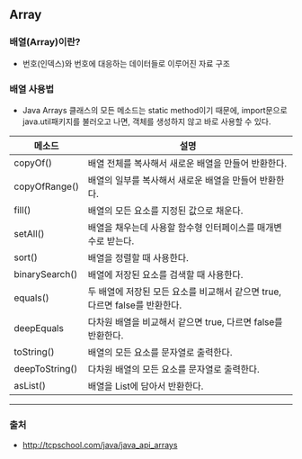 ## Array

### 배열(Array)이란?
- 번호(인덱스)와 번호에 대응하는 데이터들로 이루어진 자료 구조

### 배열 사용법
- Java Arrays 클래스의 모든 메소드는 static method이기 때문에, import문으로 java.util패키지를 불러오고 나면, 객체를 생성하지 않고 바로 사용할 수 있다. 

|메소드|설명|
|-----|---|
|copyOf()|배열 전체를 복사해서 새로운 배열을 만들어 반환한다.|
|copyOfRange()|배열의 일부를 복사해서 새로운 배열을 만들어 반환한다.|
|fill()|배열의 모든 요소를 지정된 값으로 채운다.|
|setAll()|배열을 채우는데 사용할 함수형 인터페이스를 매개변수로 받는다.|
|sort()|배열을 정렬할 때 사용한다.|
|binarySearch()|배열에 저장된 요소를 검색할 때 사용한다.|
|equals()|두 배열에 저장된 모든 요소를 비교해서 같으면 true, 다르면 false를 반환한다.|
|deepEquals|다차원 배열을 비교해서 같으면 true, 다르면 false를 반환한다.|
|toString()|배열의 모든 요소를 문자열로 출력한다.|
|deepToString()|다차원 배열의 모든 요소를 문자열로 출력한다.|
|asList()|배열을 List에 담아서 반환한다.|

---
### 출처
- http://tcpschool.com/java/java_api_arrays

